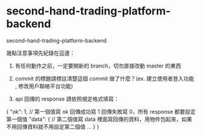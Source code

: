 # second-hand-trading-platform-backend
second-hand-trading-platform-backend

幾點注意事項先紀錄在這邊：
1. 有任何動作之前，一定要開新的 branch，切勿直接改動 master 的東西

2. commit 的標題請標註清楚這個 commit 做了什麼？(ex. 建立使用者登入功能 , 修改用戶聯絡平台功能)

3. api 回傳的 response 請依照規定格式填寫：

{
  "ok": 1,   // 第一個值寫 ok 回傳成功寫 1 回傳失敗寫 0，所有 response 都要設定第一個值
  "data": {  // 第二個值寫 data 裡面寫回傳的資料，用物件包起來，如果不用回傳資料就不用設定第二個值
    ...
  }
}
